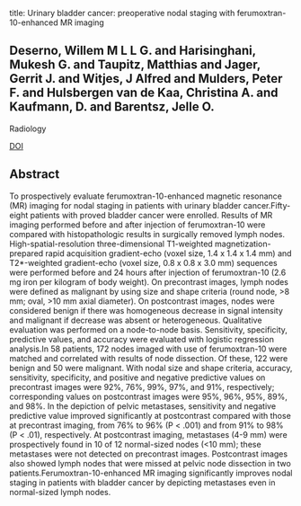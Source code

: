 title: Urinary bladder cancer: preoperative nodal staging with ferumoxtran-10-enhanced MR imaging

## Deserno, Willem M L L G. and Harisinghani, Mukesh G. and Taupitz, Matthias and Jager, Gerrit J. and Witjes, J Alfred and Mulders, Peter F. and Hulsbergen van de Kaa, Christina A. and Kaufmann, D. and Barentsz, Jelle O.
Radiology

<a href="https://doi.org/10.1148/radiol.2332031111">DOI</a>

## Abstract
To prospectively evaluate ferumoxtran-10-enhanced magnetic resonance (MR) imaging for nodal staging in patients with urinary bladder cancer.Fifty-eight patients with proved bladder cancer were enrolled. Results of MR imaging performed before and after injection of ferumoxtran-10 were compared with histopathologic results in surgically removed lymph nodes. High-spatial-resolution three-dimensional T1-weighted magnetization-prepared rapid acquisition gradient-echo (voxel size, 1.4 x 1.4 x 1.4 mm) and T2*-weighted gradient-echo (voxel size, 0.8 x 0.8 x 3.0 mm) sequences were performed before and 24 hours after injection of ferumoxtran-10 (2.6 mg iron per kilogram of body weight). On precontrast images, lymph nodes were defined as malignant by using size and shape criteria (round node, >8 mm; oval, >10 mm axial diameter). On postcontrast images, nodes were considered benign if there was homogeneous decrease in signal intensity and malignant if decrease was absent or heterogeneous. Qualitative evaluation was performed on a node-to-node basis. Sensitivity, specificity, predictive values, and accuracy were evaluated with logistic regression analysis.In 58 patients, 172 nodes imaged with use of ferumoxtran-10 were matched and correlated with results of node dissection. Of these, 122 were benign and 50 were malignant. With nodal size and shape criteria, accuracy, sensitivity, specificity, and positive and negative predictive values on precontrast images were 92%, 76%, 99%, 97%, and 91%, respectively; corresponding values on postcontrast images were 95%, 96%, 95%, 89%, and 98%. In the depiction of pelvic metastases, sensitivity and negative predictive value improved significantly at postcontrast compared with those at precontrast imaging, from 76% to 96% (P < .001) and from 91% to 98% (P < .01), respectively. At postcontrast imaging, metastases (4-9 mm) were prospectively found in 10 of 12 normal-sized nodes (<10 mm); these metastases were not detected on precontrast images. Postcontrast images also showed lymph nodes that were missed at pelvic node dissection in two patients.Ferumoxtran-10-enhanced MR imaging significantly improves nodal staging in patients with bladder cancer by depicting metastases even in normal-sized lymph nodes.

